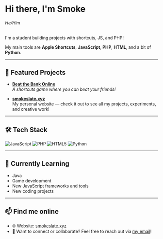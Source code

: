 # Hi there, I'm Smoke
###### He/Him  
I'm a student building projects with shortcuts, JS, and PHP!  

My main tools are **Apple Shortcuts**, **JavaScript**, **PHP**, **HTML**, and a bit of **Python**.

---

## 🚀 Featured Projects

- **[Beat the Bank Online](https://btbo.smokeslate.xyz)**  
  *A shortcuts game where you can beat your friends!*

- **[smokeslate.xyz](https://smokeslate.xyz/)**  
  My personal website — check it out to see all my projects, experiments, and creative work!

---

## 🛠️ Tech Stack

![JavaScript](https://img.shields.io/badge/-JavaScript-F7DF1E?logo=javascript&logoColor=black)
![PHP](https://img.shields.io/badge/-PHP-777BB4?logo=php&logoColor=white)
![HTML5](https://img.shields.io/badge/-HTML5-E34F26?logo=html5&logoColor=white)
![Python](https://img.shields.io/badge/-Python-3776AB?logo=python&logoColor=white)

---

## 🌱 Currently Learning

- Java
- Game development
- New JavaScript frameworks and tools
- New coding projects

---

## 📫 Find me online

- 🌐 Website: [smokeslate.xyz](https://smokeslate.xyz/)
- 💬 Want to connect or collaborate? Feel free to reach out via [my email](mailto:smoke@smokeslate.xyz)!
